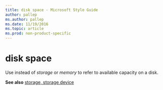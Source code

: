 ```yaml
---
title: disk space - Microsoft Style Guide
author: pallep
ms.author: pallep
ms.date: 11/19/2016
ms.topic: article
ms.prod: non-product-specific
---
```


# disk space

Use instead of *storage* or *memory* to refer to available capacity on a disk.

**See also** [storage, storage device](/style-guide/a-z-word-list-term-collections/s/storage-storage-device)
